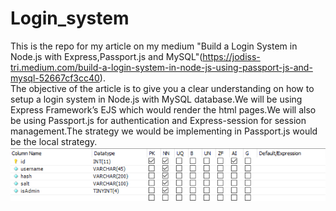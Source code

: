 # Login_system
This is the repo for my article on my medium "Build a Login System in Node.js with Express,Passport.js and MySQL"(https://jodiss-tri.medium.com/build-a-login-system-in-node-js-using-passport-js-and-mysql-52667cf3cc40).
<br>
The objective of the article is to give you a clear understanding on how to setup a login system in Node.js with MySQL database.We will be using Express Framework’s EJS which would render the html pages.We will also be using Passport.js for authentication and Express-session for session management.The strategy we would be implementing in Passport.js would be the local strategy.
![image](mysql.png)
